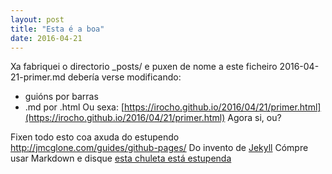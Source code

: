 ```yaml
---
layout: post
title: "Esta é a boa"
date: 2016-04-21
---
```


Xa fabriquei o directorio _posts/ e puxen de nome a este ficheiro 2016-04-21-primer.md
debería verse modificando:
* guións por barras
* .md por .html
Ou sexa:
[https://irocho.github.io/2016/04/21/primer.html](https://irocho.github.io/2016/04/21/primer.html)
Agora si, ou?

Fixen todo esto coa axuda do estupendo
http://jmcglone.com/guides/github-pages/
Do invento de [Jekyll](http://jekyllrb.com) 
Cómpre usar Markdown e disque [esta chuleta está estupenda](http://packetlife.net/media/library/16/Markdown.pdf)

